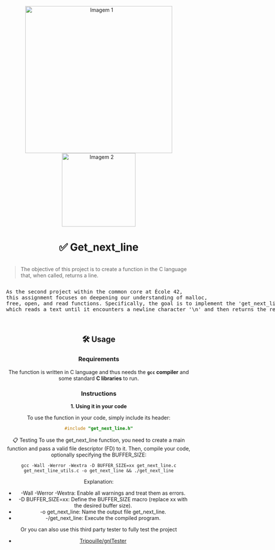 <div align="center">

<!DOCTYPE html>
<html lang="en">
<head>
    <meta charset="UTF-8">
    <meta name="viewport" content="width=device-width, initial-scale=1.0">
</head>
<body>
    <div class="header-container">
        <img src="https://raw.githubusercontent.com/ayogun/42-project-badges/main/covers/cover-get_next_line-bonus.png" width="400" alt="Imagem 1"/>
        <img src="https://media2.giphy.com/media/v1.Y2lkPTc5MGI3NjExcXpnOHI0eWFvcGhmbGZ1NjE2cDgxZjFlbmpqcjJjY2M4OGljYXg2aiZlcD12MV9pbnRlcm5hbF9naWZfYnlfaWQmY3Q9Zw/26ybvVFP7Fnp7F1Mk/giphy.webp" width="200" alt="Imagem 2"/>
    </div>
</body>
</html>

<div style="text-align: center;">
    <h1>✅ Get_next_line</h1>
    <blockquote style="display: inline-block; text-align: left;">
        The objective of this project is to create a function in the C language that, when called, returns a line.
    </blockquote>
    <pre style="display: inline-block; text-align: left;">
As the second project within the common core at École 42,
this assignment focuses on deepening our understanding of malloc,
free, open, and read functions. Specifically, the goal is to implement the 'get_next_line' function,
which reads a text until it encounters a newline character '\n' and then returns the read line.
    </pre>
</div>


## 🛠️ Usage

### Requirements

The function is written in C language and thus needs the **`gcc` compiler** and some standard **C libraries** to run.

### Instructions

**1. Using it in your code**

To use the function in your code, simply include its header:

```C
#include "get_next_line.h"
```
📋 Testing
To use the get_next_line function, you need to create a main function and pass a valid file descriptor (FD) to it. Then, compile your code, optionally specifying the BUFFER_SIZE:

```shell
gcc -Wall -Werror -Wextra -D BUFFER_SIZE=xx get_next_line.c get_next_line_utils.c -o get_next_line && ./get_next_line
```
Explanation:

- -Wall -Werror -Wextra: Enable all warnings and treat them as errors.
- -D BUFFER_SIZE=xx: Define the BUFFER_SIZE macro (replace xx with the desired buffer size).
- -o get_next_line: Name the output file get_next_line.
- -/get_next_line: Execute the compiled program.

Or you can also use this third party tester to fully test the project

* [Tripouille/gnlTester](https://github.com/Tripouille/gnlTester)
